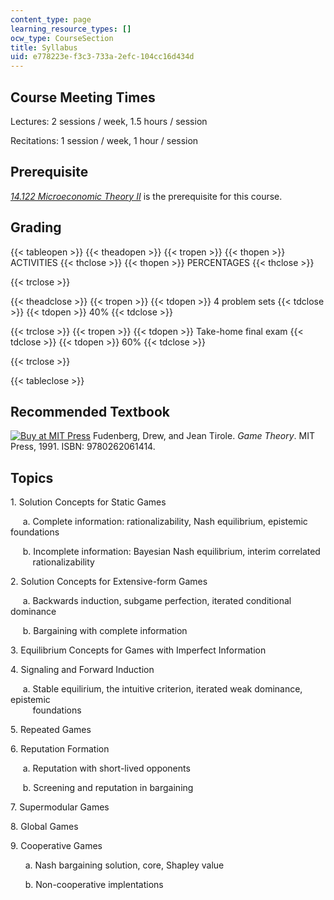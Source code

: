 ```yaml
---
content_type: page
learning_resource_types: []
ocw_type: CourseSection
title: Syllabus
uid: e778223e-f3c3-733a-2efc-104cc16d434d
---
```


Course Meeting Times
--------------------

Lectures: 2 sessions / week, 1.5 hours / session

Recitations: 1 session / week, 1 hour / session

Prerequisite
------------

[_14.122 Microeconomic Theory II_](/courses/14-122-microeconomic-theory-ii-fall-2002) is the prerequisite for this course.

Grading
-------

{{< tableopen >}}
{{< theadopen >}}
{{< tropen >}}
{{< thopen >}}
ACTIVITIES
{{< thclose >}}
{{< thopen >}}
PERCENTAGES
{{< thclose >}}

{{< trclose >}}

{{< theadclose >}}
{{< tropen >}}
{{< tdopen >}}
4 problem sets
{{< tdclose >}}
{{< tdopen >}}
40%
{{< tdclose >}}

{{< trclose >}}
{{< tropen >}}
{{< tdopen >}}
Take-home final exam
{{< tdclose >}}
{{< tdopen >}}
60%
{{< tdclose >}}

{{< trclose >}}

{{< tableclose >}}

Recommended Textbook
--------------------

[![Buy at MIT Press](/images/mp_logo.gif)](https://mitpress.mit.edu/9780262061414) Fudenberg, Drew, and Jean Tirole. _Game Theory_. MIT Press, 1991. ISBN: 9780262061414.

Topics
------

1\. Solution Concepts for Static Games

     a. Complete information: rationalizability, Nash equilibrium, epistemic foundations

     b. Incomplete information: Bayesian Nash equilibrium, interim correlated  
         rationalizability

2\. Solution Concepts for Extensive-form Games

     a. Backwards induction, subgame perfection, iterated conditional dominance

     b. Bargaining with complete information 

3\. Equilibrium Concepts for Games with Imperfect Information

4\. Signaling and Forward Induction

     a. Stable equilirium, the intuitive criterion, iterated weak dominance, epistemic  
         foundations

5\. Repeated Games

6\. Reputation Formation 

     a. Reputation with short-lived opponents

     b. Screening and reputation in bargaining

7\. Supermodular Games

8\. Global Games

9\. Cooperative Games

      a. Nash bargaining solution, core, Shapley value

      b. Non-cooperative implentations